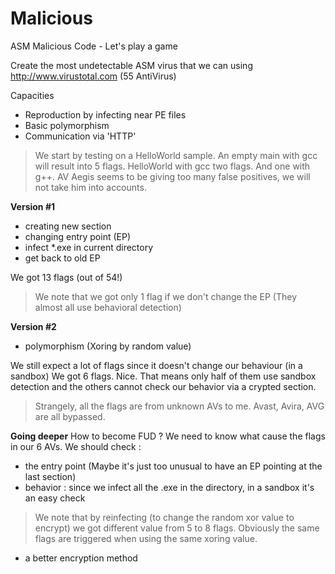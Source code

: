 Malicious
=========

ASM Malicious Code - Let's play a game

Create the most undetectable ASM virus that we can using http://www.virustotal.com (55 AntiVirus)

Capacities
* Reproduction by infecting near PE files
* Basic polymorphism
* Communication via 'HTTP'

> We start by testing on a HelloWorld sample.
> An empty main with gcc will result into 5 flags. HelloWorld with gcc two flags. And one with g++.
> AV Aegis seems to be giving too many false positives, we will not take him into accounts.

**Version #1**
* creating new section
* changing entry point (EP)
* infect \*.exe in current directory
* get back to old EP

We got 13 flags (out of 54!)
> We note that we got only 1 flag if we don't change the EP (They almost all use behavioral detection)


**Version #2**
* polymorphism (Xoring by random value)

We still expect a lot of flags since it doesn't change our behaviour (in a sandbox)
We got 6 flags. Nice. That means only half of them use sandbox detection and the others cannot check our behavior via a crypted section.
> Strangely, all the flags are from unknown AVs to me. Avast, Avira, AVG are all bypassed.

**Going deeper**
How to become FUD ? We need to know what cause the flags in our 6 AVs.
We should check :
* the entry point (Maybe it's just too unusual to have an EP pointing at the last section)
* behavior : since we infect all the .exe in the directory, in a sandbox it's an easy check
> We note that by reinfecting (to change the random xor value to encrypt) we 
> got different value from 5 to 8 flags. Obviously the same flags are triggered 
> when using the same xoring value.
* a better encryption method

